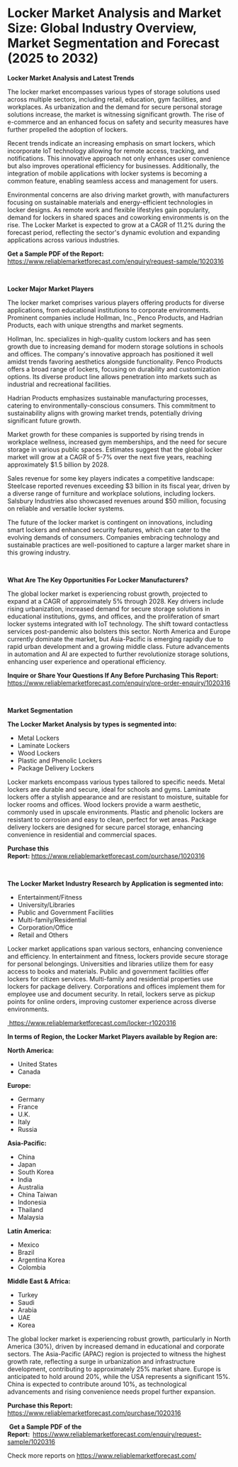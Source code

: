 <p><h1>Locker Market Analysis and Market Size: Global Industry Overview, Market Segmentation and Forecast (2025 to 2032)</h1></p><p><strong>Locker Market Analysis and Latest Trends</strong></p>
<p><p>The locker market encompasses various types of storage solutions used across multiple sectors, including retail, education, gym facilities, and workplaces. As urbanization and the demand for secure personal storage solutions increase, the market is witnessing significant growth. The rise of e-commerce and an enhanced focus on safety and security measures have further propelled the adoption of lockers.</p><p>Recent trends indicate an increasing emphasis on smart lockers, which incorporate IoT technology allowing for remote access, tracking, and notifications. This innovative approach not only enhances user convenience but also improves operational efficiency for businesses. Additionally, the integration of mobile applications with locker systems is becoming a common feature, enabling seamless access and management for users.</p><p>Environmental concerns are also driving market growth, with manufacturers focusing on sustainable materials and energy-efficient technologies in locker designs. As remote work and flexible lifestyles gain popularity, demand for lockers in shared spaces and coworking environments is on the rise. The Locker Market is expected to grow at a CAGR of 11.2% during the forecast period, reflecting the sector's dynamic evolution and expanding applications across various industries.</p></p>
<p><strong>Get a Sample PDF of the Report:&nbsp;</strong> <a href="https://www.reliablemarketforecast.com/enquiry/request-sample/1020316?utm_campaign=2465&utm_medium=2&utm_source=Github&utm_content=ia&utm_term=16022025&utm_id=locker">https://www.reliablemarketforecast.com/enquiry/request-sample/1020316</a></p>
<p>&nbsp;</p>
<p><strong>Locker Major Market Players</strong></p>
<p><p>The locker market comprises various players offering products for diverse applications, from educational institutions to corporate environments. Prominent companies include Hollman, Inc., Penco Products, and Hadrian Products, each with unique strengths and market segments.</p><p>Hollman, Inc. specializes in high-quality custom lockers and has seen growth due to increasing demand for modern storage solutions in schools and offices. The company's innovative approach has positioned it well amidst trends favoring aesthetics alongside functionality. Penco Products offers a broad range of lockers, focusing on durability and customization options. Its diverse product line allows penetration into markets such as industrial and recreational facilities.</p><p>Hadrian Products emphasizes sustainable manufacturing processes, catering to environmentally-conscious consumers. This commitment to sustainability aligns with growing market trends, potentially driving significant future growth.</p><p>Market growth for these companies is supported by rising trends in workplace wellness, increased gym memberships, and the need for secure storage in various public spaces. Estimates suggest that the global locker market will grow at a CAGR of 5-7% over the next five years, reaching approximately $1.5 billion by 2028.</p><p>Sales revenue for some key players indicates a competitive landscape: Steelcase reported revenues exceeding $3 billion in its fiscal year, driven by a diverse range of furniture and workplace solutions, including lockers. Salsbury Industries also showcased revenues around $50 million, focusing on reliable and versatile locker systems.</p><p>The future of the locker market is contingent on innovations, including smart lockers and enhanced security features, which can cater to the evolving demands of consumers. Companies embracing technology and sustainable practices are well-positioned to capture a larger market share in this growing industry.</p></p>
<p>&nbsp;</p>
<p><strong>What Are The Key Opportunities For Locker Manufacturers?</strong></p>
<p><p>The global locker market is experiencing robust growth, projected to expand at a CAGR of approximately 5% through 2028. Key drivers include rising urbanization, increased demand for secure storage solutions in educational institutions, gyms, and offices, and the proliferation of smart locker systems integrated with IoT technology. The shift toward contactless services post-pandemic also bolsters this sector. North America and Europe currently dominate the market, but Asia-Pacific is emerging rapidly due to rapid urban development and a growing middle class. Future advancements in automation and AI are expected to further revolutionize storage solutions, enhancing user experience and operational efficiency.</p></p>
<p><strong>Inquire or Share Your Questions If Any Before Purchasing This Report:</strong> <a href="https://www.reliablemarketforecast.com/enquiry/pre-order-enquiry/1020316?utm_campaign=2465&utm_medium=2&utm_source=Github&utm_content=ia&utm_term=16022025&utm_id=locker">https://www.reliablemarketforecast.com/enquiry/pre-order-enquiry/1020316</a></p>
<p>&nbsp;</p>
<p><strong>Market Segmentation</strong></p>
<p><strong>The Locker Market Analysis by types is segmented into:</strong></p>
<p><ul><li>Metal Lockers</li><li>Laminate Lockers</li><li>Wood Lockers</li><li>Plastic and Phenolic Lockers</li><li>Package Delivery Lockers</li></ul></p>
<p><p>Locker markets encompass various types tailored to specific needs. Metal lockers are durable and secure, ideal for schools and gyms. Laminate lockers offer a stylish appearance and are resistant to moisture, suitable for locker rooms and offices. Wood lockers provide a warm aesthetic, commonly used in upscale environments. Plastic and phenolic lockers are resistant to corrosion and easy to clean, perfect for wet areas. Package delivery lockers are designed for secure parcel storage, enhancing convenience in residential and commercial spaces.</p></p>
<p><strong>Purchase this Report:&nbsp;</strong><a href="https://www.reliablemarketforecast.com/purchase/1020316?utm_campaign=2465&utm_medium=2&utm_source=Github&utm_content=ia&utm_term=16022025&utm_id=locker">https://www.reliablemarketforecast.com/purchase/1020316</a></p>
<p>&nbsp;</p>
<p><strong>The Locker Market Industry Research by Application is segmented into:</strong></p>
<p><ul><li>Entertainment/Fitness</li><li>University/Libraries</li><li>Public and Government Facilities</li><li>Multi-family/Residential</li><li>Corporation/Office</li><li>Retail and Others</li></ul></p>
<p><p>Locker market applications span various sectors, enhancing convenience and efficiency. In entertainment and fitness, lockers provide secure storage for personal belongings. Universities and libraries utilize them for easy access to books and materials. Public and government facilities offer lockers for citizen services. Multi-family and residential properties use lockers for package delivery. Corporations and offices implement them for employee use and document security. In retail, lockers serve as pickup points for online orders, improving customer experience across diverse environments.</p></p>
<p><a href="https://www.reliablemarketforecast.com/locker-r1020316?utm_campaign=2465&utm_medium=2&utm_source=Github&utm_content=ia&utm_term=16022025&utm_id=locker">&nbsp;https://www.reliablemarketforecast.com/locker-r1020316</a></p>
<p><strong>In terms of Region, the Locker Market Players available by Region are:</strong></p>
<p>
    <p> <strong> North America: </strong>
        <ul>
            <li>United States</li>
            <li>Canada</li>
        </ul>
        </p> 
    <p> <strong> Europe: </strong>
        <ul>
            <li>Germany</li>
            <li>France</li>
            <li>U.K.</li>
            <li>Italy</li>
            <li>Russia</li>
        </ul>
        </p> 
    <p> <strong> Asia-Pacific: </strong>
        <ul>
            <li>China</li>
            <li>Japan</li>
            <li>South Korea</li>
            <li>India</li>
            <li>Australia</li>
            <li>China Taiwan</li>
            <li>Indonesia</li>
            <li>Thailand</li>
            <li>Malaysia</li>
        </ul>
        </p> 
    <p> <strong> Latin America: </strong>
        <ul>
            <li>Mexico</li>
            <li>Brazil</li>
            <li>Argentina Korea</li>
            <li>Colombia</li>
        </ul>
        </p> 
    <p> <strong> Middle East & Africa: </strong>
        <ul>
            <li>Turkey</li>
            <li>Saudi</li>
            <li>Arabia</li>
            <li>UAE</li>
            <li>Korea</li>
        </ul>
    </p>
    </p>
<p><p>The global locker market is experiencing robust growth, particularly in North America (30%), driven by increased demand in educational and corporate sectors. The Asia-Pacific (APAC) region is projected to witness the highest growth rate, reflecting a surge in urbanization and infrastructure development, contributing to approximately 25% market share. Europe is anticipated to hold around 20%, while the USA represents a significant 15%. China is expected to contribute around 10%, as technological advancements and rising convenience needs propel further expansion.</p></p>
<p><strong>Purchase this Report: </strong><a href="https://www.reliablemarketforecast.com/purchase/1020316?utm_campaign=2465&utm_medium=2&utm_source=Github&utm_content=ia&utm_term=16022025&utm_id=locker">https://www.reliablemarketforecast.com/purchase/1020316</a></p>
<p>&nbsp;<strong>Get a Sample PDF of the Report:&nbsp;&nbsp;</strong><a href="https://www.reliablemarketforecast.com/enquiry/request-sample/1020316?utm_campaign=2465&utm_medium=2&utm_source=Github&utm_content=ia&utm_term=16022025&utm_id=locker">https://www.reliablemarketforecast.com/enquiry/request-sample/1020316</a></p>
<p><strong></strong></p>
<p>Check more reports on <a href="https://www.reliablemarketforecast.com/?utm_campaign=2465&utm_medium=2&utm_source=Github&utm_content=ia&utm_term=16022025&utm_id=locker">https://www.reliablemarketforecast.com/</a></p>